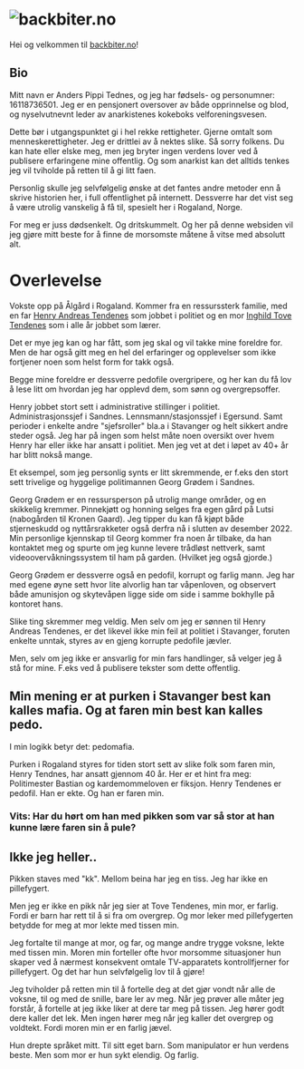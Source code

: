 ![backbiter.no](backbiterno_logo.png)
============

Hei og velkommen til [backbiter.no](https://backbiter.no)!

Bio
---

Mitt navn er Anders Pippi Tednes, og jeg har fødsels- og personumner: 16118736501.
Jeg er en pensjonert oversover av både opprinnelse og blod, og nyselvutnevnt leder av anarkistenes kokeboks velforeningsvesen.

Dette bør i utgangspunktet gi i hel rekke rettigheter. Gjerne omtalt som menneskerettigheter. Jeg er drittlei av å nektes slike. Så sorry folkens. Du kan hate eller elske meg, men jeg bryter ingen verdens lover ved å publisere erfaringene mine offentlig. Og som anarkist kan det alltids tenkes jeg vil tviholde på retten til å gi litt faen.

Personlig skulle jeg selvfølgelig ønske at det fantes andre metoder enn å skrive historien her, i full offentlighet på internett. Dessverre har det vist seg å være utrolig vanskelig å få til, spesielt her i Rogaland, Norge.

For meg er juss dødsenkelt. Og dritskummelt. Og her på denne websiden vil jeg gjøre mitt beste for å finne de morsomste måtene å vitse med absolutt alt.

Overlevelse
===========

Vokste opp på Ålgård i Rogaland. Kommer fra en ressurssterk familie, med en far [Henry Andreas Tendenes](https://www.aftenbladet.no/lokalt/i/GGgvW4/henry-fikk-eget-fjell) som jobbet i politiet og en mor [Inghild Tove Tendenes](https://www.gjesdal.kommune.no/tjenester/politikk-og-administrasjon/politikk/styrer-rad-og-utvalg/eldreradet) som i alle år jobbet som lærer.

Det er mye jeg kan og har fått, som jeg skal og vil takke mine foreldre for. Men de har også gitt meg en hel del erfaringer og opplevelser som ikke fortjener noen som helst form for takk også.

Begge mine foreldre er dessverre pedofile overgripere, og her kan du få lov å lese litt om hvordan jeg har opplevd dem, som sønn og overgrepsoffer.

Henry jobbet stort sett i administrative stillinger i politiet. Administrasjonssjef i Sandnes. Lennsmann/stasjonssjef i Egersund. Samt perioder i enkelte andre "sjefsroller" bla.a i Stavanger og helt sikkert andre steder også. Jeg har på ingen som helst måte noen oversikt over hvem Henry har eller ikke har ansatt i politiet. Men jeg vet at det i løpet av 40+ år har blitt nokså mange.

Et eksempel, som jeg personlig synts er litt skremmende, er f.eks den stort sett trivelige og hyggelige politimannen Georg Grødem i Sandnes.

Georg Grødem er en ressursperson på utrolig mange områder, og en skikkelig kremmer. Pinnekjøtt og honning selges fra egen gård på Lutsi (nabogården til Kronen Gaard). Jeg tipper du kan få kjøpt både stjerneskudd og nyttårsrakketer også derfra nå i slutten av desember 2022. Min personlige kjennskap til Georg kommer fra noen år tilbake, da han kontaktet meg og spurte om jeg kunne levere trådløst nettverk, samt videoovervåkningssystem til ham på garden. (Hvilket jeg også gjorde.)

Georg Grødem er dessverre også en pedofil, korrupt og farlig mann. Jeg har med egene øyne sett hvor lite alvorlig han tar våpenloven, og observert både amunisjon og skytevåpen ligge side om side i samme bokhylle på kontoret hans.

Slike ting skremmer meg veldig. Men selv om jeg er sønnen til Henry Andreas Tendenes, er det likevel ikke min feil at politiet i Stavanger, foruten enkelte unntak, styres av en gjeng korrupte pedofile jævler.

Men, selv om jeg ikke er ansvarlig for min fars handlinger, så velger jeg å stå for mine. F.eks ved å publisere tekster som dette offentlig.

Min mening er at purken i Stavanger best kan kalles mafia. Og at faren min best kan kalles pedo.
------------------------------------------------------------------------------------------------

I min logikk betyr det: pedomafia.

Purken i Rogaland styres for tiden stort sett av slike folk som faren min, Henry Tendnes, har ansatt gjennom 40 år. Her er et hint fra meg: Politimester Bastian og kardemommeloven er fiksjon. Henry Tendenes er pedofil. Han er ekte. Og han er faren min.

### Vits: Har du hørt om han med pikken som var så stor at han kunne lære faren sin å pule?

Ikke jeg heller..
-----------------

Pikken staves med "kk". Mellom beina har jeg en tiss. Jeg har ikke en pillefygert.

Men jeg er ikke en pikk når jeg sier at Tove Tendenes, min mor, er farlig. Fordi er barn har rett til å si fra om overgrep. Og mor leker med pillefygerten betydde for meg at mor lekte med tissen min.

Jeg fortalte til mange at mor, og far, og mange andre trygge voksne, lekte med tissen min. Moren min forteller ofte hvor morsomme situasjoner hun skaper ved å nærmest konsekvent omtale TV-apparatets kontrollfjerner for pillefygert. Og det har hun selvfølgelig lov til å gjøre!

Jeg tviholder på retten min til å fortelle deg at det gjør vondt når alle de voksne, til og med de snille, bare ler av meg. Når jeg prøver alle måter jeg forstår, å fortelle at jeg ikke liker at dere tar meg på tissen. Jeg hører godt dere kaller det lek. Men ingen hører meg når jeg kaller det overgrep og voldtekt. Fordi moren min er en farlig jævel.

Hun drepte språket mitt. Til sitt eget barn. Som manipulator er hun verdens beste. Men som mor er hun sykt elendig. Og farlig.

